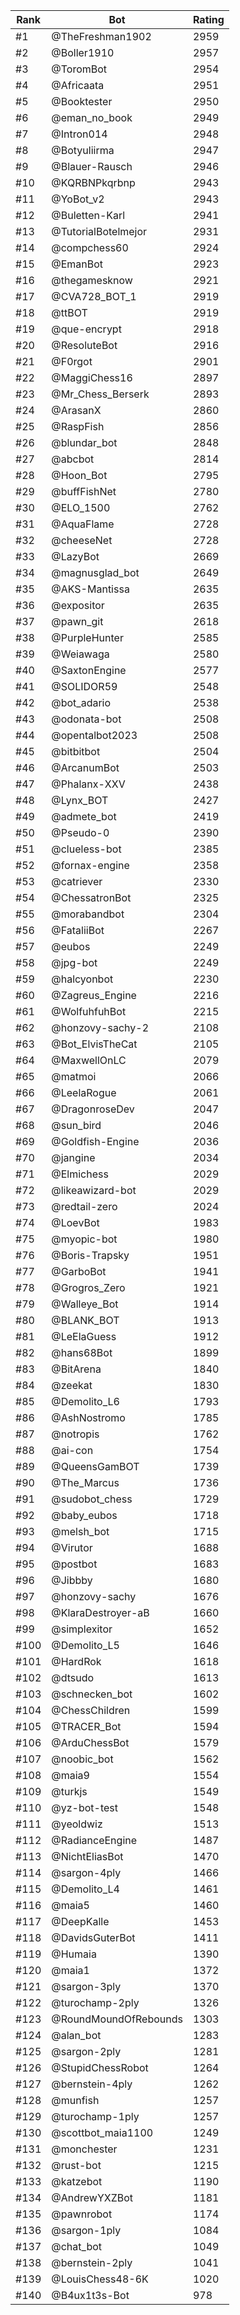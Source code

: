 Rank|Bot|Rating
---|---|---
#1|@TheFreshman1902|2959
#2|@Boller1910|2957
#3|@ToromBot|2954
#4|@Africaata|2951
#5|@Booktester|2950
#6|@eman_no_book|2949
#7|@Intron014|2948
#8|@Botyuliirma|2947
#9|@Blauer-Rausch|2946
#10|@KQRBNPkqrbnp|2943
#11|@YoBot_v2|2943
#12|@Buletten-Karl|2941
#13|@TutorialBotelmejor|2931
#14|@compchess60|2924
#15|@EmanBot|2923
#16|@thegamesknow|2921
#17|@CVA728_BOT_1|2919
#18|@ttBOT|2919
#19|@que-encrypt|2918
#20|@ResoluteBot|2916
#21|@F0rgot|2901
#22|@MaggiChess16|2897
#23|@Mr_Chess_Berserk|2893
#24|@ArasanX|2860
#25|@RaspFish|2856
#26|@blundar_bot|2848
#27|@abcbot|2814
#28|@Hoon_Bot|2795
#29|@buffFishNet|2780
#30|@ELO_1500|2762
#31|@AquaFlame|2728
#32|@cheeseNet|2728
#33|@LazyBot|2669
#34|@magnusglad_bot|2649
#35|@AKS-Mantissa|2635
#36|@expositor|2635
#37|@pawn_git|2618
#38|@PurpleHunter|2585
#39|@Weiawaga|2580
#40|@SaxtonEngine|2577
#41|@SOLIDOR59|2548
#42|@bot_adario|2538
#43|@odonata-bot|2508
#44|@opentalbot2023|2508
#45|@bitbitbot|2504
#46|@ArcanumBot|2503
#47|@Phalanx-XXV|2438
#48|@Lynx_BOT|2427
#49|@admete_bot|2419
#50|@Pseudo-0|2390
#51|@clueless-bot|2385
#52|@fornax-engine|2358
#53|@catriever|2330
#54|@ChessatronBot|2325
#55|@morabandbot|2304
#56|@FataliiBot|2267
#57|@eubos|2249
#58|@jpg-bot|2249
#59|@halcyonbot|2230
#60|@Zagreus_Engine|2216
#61|@WolfuhfuhBot|2215
#62|@honzovy-sachy-2|2108
#63|@Bot_ElvisTheCat|2105
#64|@MaxwellOnLC|2079
#65|@matmoi|2066
#66|@LeelaRogue|2061
#67|@DragonroseDev|2047
#68|@sun_bird|2046
#69|@Goldfish-Engine|2036
#70|@jangine|2034
#71|@Elmichess|2029
#72|@likeawizard-bot|2029
#73|@redtail-zero|2024
#74|@LoevBot|1983
#75|@myopic-bot|1980
#76|@Boris-Trapsky|1951
#77|@GarboBot|1941
#78|@Grogros_Zero|1921
#79|@Walleye_Bot|1914
#80|@BLANK_BOT|1913
#81|@LeElaGuess|1912
#82|@hans68Bot|1899
#83|@BitArena|1840
#84|@zeekat|1830
#85|@Demolito_L6|1793
#86|@AshNostromo|1785
#87|@notropis|1762
#88|@ai-con|1754
#89|@QueensGamBOT|1739
#90|@The_Marcus|1736
#91|@sudobot_chess|1729
#92|@baby_eubos|1718
#93|@melsh_bot|1715
#94|@Virutor|1688
#95|@postbot|1683
#96|@Jibbby|1680
#97|@honzovy-sachy|1676
#98|@KlaraDestroyer-aB|1660
#99|@simplexitor|1652
#100|@Demolito_L5|1646
#101|@HardRok|1618
#102|@dtsudo|1613
#103|@schnecken_bot|1602
#104|@ChessChildren|1599
#105|@TRACER_Bot|1594
#106|@ArduChessBot|1579
#107|@noobic_bot|1562
#108|@maia9|1554
#109|@turkjs|1549
#110|@yz-bot-test|1548
#111|@yeoldwiz|1513
#112|@RadianceEngine|1487
#113|@NichtEliasBot|1470
#114|@sargon-4ply|1466
#115|@Demolito_L4|1461
#116|@maia5|1460
#117|@DeepKalle|1453
#118|@DavidsGuterBot|1411
#119|@Humaia|1390
#120|@maia1|1372
#121|@sargon-3ply|1370
#122|@turochamp-2ply|1326
#123|@RoundMoundOfRebounds|1303
#124|@alan_bot|1283
#125|@sargon-2ply|1281
#126|@StupidChessRobot|1264
#127|@bernstein-4ply|1262
#128|@munfish|1257
#129|@turochamp-1ply|1257
#130|@scottbot_maia1100|1249
#131|@monchester|1231
#132|@rust-bot|1215
#133|@katzebot|1190
#134|@AndrewYXZBot|1181
#135|@pawnrobot|1174
#136|@sargon-1ply|1084
#137|@chat_bot|1049
#138|@bernstein-2ply|1041
#139|@LouisChess48-6K|1020
#140|@B4ux1t3s-Bot|978
